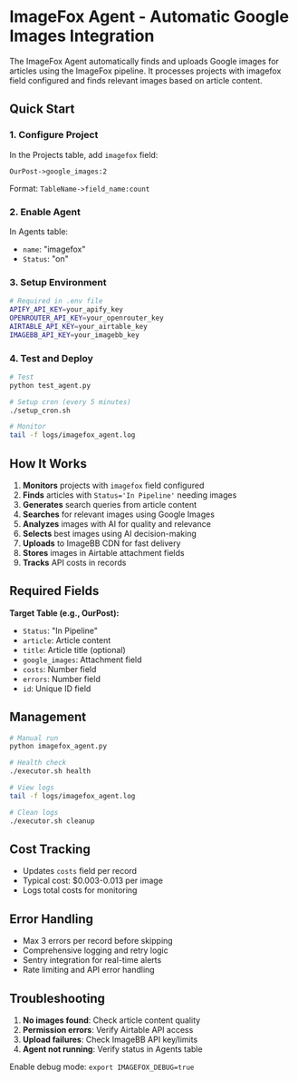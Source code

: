 # ImageFox Agent - Automatic Google Images Integration

The ImageFox Agent automatically finds and uploads Google images for articles using the ImageFox pipeline. It processes projects with imagefox field configured and finds relevant images based on article content.

## Quick Start

### 1. Configure Project

In the Projects table, add `imagefox` field:
```
OurPost->google_images:2
```

Format: `TableName->field_name:count`

### 2. Enable Agent

In Agents table:
- `name`: "imagefox"  
- `Status`: "on"

### 3. Setup Environment

```bash
# Required in .env file
APIFY_API_KEY=your_apify_key
OPENROUTER_API_KEY=your_openrouter_key
AIRTABLE_API_KEY=your_airtable_key
IMAGEBB_API_KEY=your_imagebb_key
```

### 4. Test and Deploy

```bash
# Test
python test_agent.py

# Setup cron (every 5 minutes)
./setup_cron.sh

# Monitor
tail -f logs/imagefox_agent.log
```

## How It Works

1. **Monitors** projects with `imagefox` field configured
2. **Finds** articles with `Status='In Pipeline'` needing images  
3. **Generates** search queries from article content
4. **Searches** for relevant images using Google Images
5. **Analyzes** images with AI for quality and relevance
6. **Selects** best images using AI decision-making
7. **Uploads** to ImageBB CDN for fast delivery
8. **Stores** images in Airtable attachment fields
9. **Tracks** API costs in records

## Required Fields

**Target Table (e.g., OurPost):**
- `Status`: "In Pipeline" 
- `article`: Article content
- `title`: Article title (optional)
- `google_images`: Attachment field  
- `costs`: Number field
- `errors`: Number field
- `id`: Unique ID field

## Management

```bash
# Manual run
python imagefox_agent.py

# Health check  
./executor.sh health

# View logs
tail -f logs/imagefox_agent.log

# Clean logs
./executor.sh cleanup
```

## Cost Tracking

- Updates `costs` field per record
- Typical cost: $0.003-0.013 per image
- Logs total costs for monitoring

## Error Handling

- Max 3 errors per record before skipping
- Comprehensive logging and retry logic
- Sentry integration for real-time alerts
- Rate limiting and API error handling

## Troubleshooting

1. **No images found**: Check article content quality
2. **Permission errors**: Verify Airtable API access
3. **Upload failures**: Check ImageBB API key/limits  
4. **Agent not running**: Verify status in Agents table

Enable debug mode: `export IMAGEFOX_DEBUG=true`